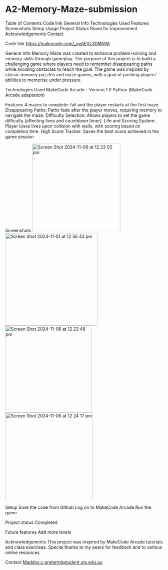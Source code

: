 # A2-Memory-Maze-submission
Table of Contents
Code link
General Info
Technologies Used
Features
Screenshots
Setup
Usage
Project Status
Room for Improvement
Acknowledgements
Contact

Code link
https://makecode.com/_gyAEVLX0Mh9A

General Info
Memory Maze was created to enhance problem-solving and memory skills through gameplay. The purpose of this project is to build a challenging game where players need to remember disappearing paths while avoiding obstacles to reach the goal. The game was inspired by classic memory puzzles and maze games, with a goal of pushing players' abilities to memorise under pressure.

Technologies Used
MakeCode Arcade - Version 1.0
Python (MakeCode Arcade adaptation)

Features
4 mazes to complete: fail and the player restarts at the first maze
Disappearing Paths: Paths fade after the player moves, requiring memory to navigate the maze.
Difficulty Selection: Allows players to set the game difficulty (affecting lives and countdown timer).
Life and Scoring System: Player loses lives upon collision with walls, with scoring based on completion time.
High Score Tracker: Saves the best score achieved in the game session

Screenshots
<img width="282" alt="Screen Shot 2024-11-06 at 12 23 02 pm" src="https://github.com/user-attachments/assets/1ce99295-b723-45c3-b23b-f53712226034">
<img width="295" alt="Screen Shot 2024-11-01 at 12 36 43 pm" src="https://github.com/user-attachments/assets/fcf24826-39cd-441a-96db-e00bbdb1f266">
<img width="277" alt="Screen Shot 2024-11-06 at 12 23 48 pm" src="https://github.com/user-attachments/assets/39a7bebb-ebf5-422e-b663-6f41a513ec32">
<img width="280" alt="Screen Shot 2024-11-06 at 12 24 17 pm" src="https://github.com/user-attachments/assets/064efa31-2f57-4204-a48c-47f241c7f7a1">

Setup
Save the code from Github
Log on to MakeCode Arcade 
Run the game 

Project status
Completed

Future features
Add more levels 

Acknowledgements
This project was inspired by MakeCode Arcade tutorials and class exercises. Special thanks to my peers for feedback and to various online resources

Contact
Maddox.c.grebert@student.uts.edu.au








